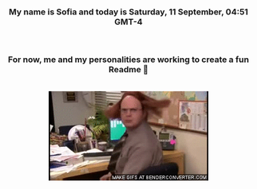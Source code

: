 


<div align="center">
<h3 >My name is Sofia and today is Saturday, 11 September, 04:51 GMT-4</h3><br>
<h3 >For now, me and my personalities are working to create a fun Readme 👋
</h3><br>
<img src='img/dwight.gif' alt='working...'/>
</div>
